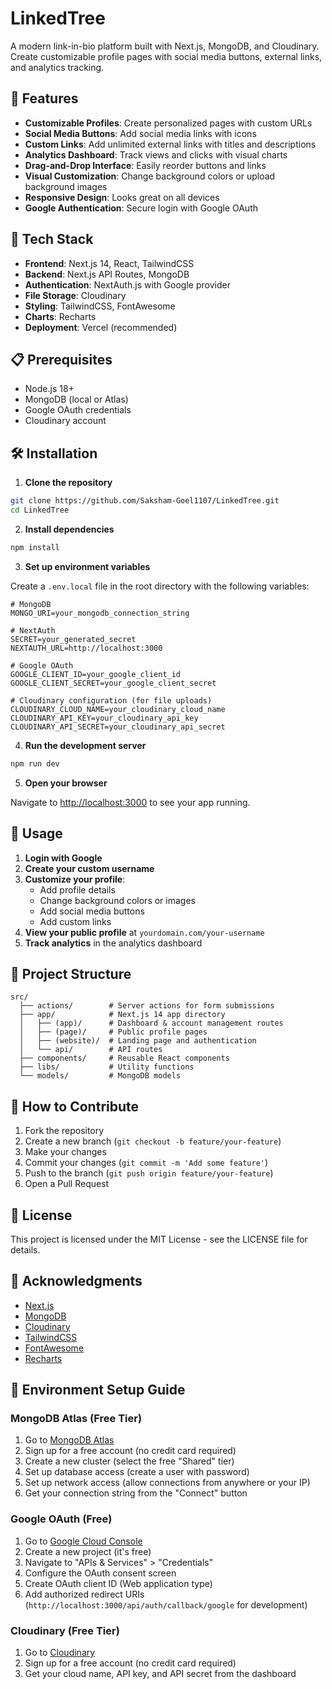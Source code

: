 # LinkedTree

A modern link-in-bio platform built with Next.js, MongoDB, and Cloudinary. Create customizable profile pages with social media buttons, external links, and analytics tracking.

## 🌟 Features

- **Customizable Profiles**: Create personalized pages with custom URLs
- **Social Media Buttons**: Add social media links with icons
- **Custom Links**: Add unlimited external links with titles and descriptions
- **Analytics Dashboard**: Track views and clicks with visual charts
- **Drag-and-Drop Interface**: Easily reorder buttons and links
- **Visual Customization**: Change background colors or upload background images
- **Responsive Design**: Looks great on all devices
- **Google Authentication**: Secure login with Google OAuth

## 🚀 Tech Stack

- **Frontend**: Next.js 14, React, TailwindCSS
- **Backend**: Next.js API Routes, MongoDB
- **Authentication**: NextAuth.js with Google provider
- **File Storage**: Cloudinary
- **Styling**: TailwindCSS, FontAwesome
- **Charts**: Recharts
- **Deployment**: Vercel (recommended)

## 📋 Prerequisites

- Node.js 18+
- MongoDB (local or Atlas)
- Google OAuth credentials
- Cloudinary account

## 🛠️ Installation

1. **Clone the repository**

```bash
git clone https://github.com/Saksham-Goel1107/LinkedTree.git
cd LinkedTree
```

2. **Install dependencies**

```bash
npm install
```

3. **Set up environment variables**

Create a `.env.local` file in the root directory with the following variables:

```
# MongoDB
MONGO_URI=your_mongodb_connection_string

# NextAuth
SECRET=your_generated_secret
NEXTAUTH_URL=http://localhost:3000

# Google OAuth
GOOGLE_CLIENT_ID=your_google_client_id
GOOGLE_CLIENT_SECRET=your_google_client_secret

# Cloudinary configuration (for file uploads)
CLOUDINARY_CLOUD_NAME=your_cloudinary_cloud_name
CLOUDINARY_API_KEY=your_cloudinary_api_key
CLOUDINARY_API_SECRET=your_cloudinary_api_secret
```

4. **Run the development server**

```bash
npm run dev
```

5. **Open your browser**

Navigate to [http://localhost:3000](http://localhost:3000) to see your app running.

## 📱 Usage

1. **Login with Google**
2. **Create your custom username**
3. **Customize your profile**:
   - Add profile details
   - Change background colors or images
   - Add social media buttons
   - Add custom links
4. **View your public profile** at `yourdomain.com/your-username`
5. **Track analytics** in the analytics dashboard

## 🧰 Project Structure

```
src/
  ├── actions/        # Server actions for form submissions
  ├── app/            # Next.js 14 app directory
  │   ├── (app)/      # Dashboard & account management routes
  │   ├── (page)/     # Public profile pages
  │   ├── (website)/  # Landing page and authentication
  │   └── api/        # API routes
  ├── components/     # Reusable React components
  ├── libs/           # Utility functions
  └── models/         # MongoDB models
```

## 🔄 How to Contribute

1. Fork the repository
2. Create a new branch (`git checkout -b feature/your-feature`)
3. Make your changes
4. Commit your changes (`git commit -m 'Add some feature'`)
5. Push to the branch (`git push origin feature/your-feature`)
6. Open a Pull Request

## 📄 License

This project is licensed under the MIT License - see the LICENSE file for details.

## 🙏 Acknowledgments

- [Next.js](https://nextjs.org/)
- [MongoDB](https://www.mongodb.com/)
- [Cloudinary](https://cloudinary.com/)
- [TailwindCSS](https://tailwindcss.com/)
- [FontAwesome](https://fontawesome.com/)
- [Recharts](https://recharts.org/)

## 🔐 Environment Setup Guide

### MongoDB Atlas (Free Tier)
1. Go to [MongoDB Atlas](https://www.mongodb.com/cloud/atlas/register)
2. Sign up for a free account (no credit card required)
3. Create a new cluster (select the free "Shared" tier)
4. Set up database access (create a user with password)
5. Set up network access (allow connections from anywhere or your IP)
6. Get your connection string from the "Connect" button

### Google OAuth (Free)
1. Go to [Google Cloud Console](https://console.cloud.google.com/)
2. Create a new project (it's free)
3. Navigate to "APIs & Services" > "Credentials"
4. Configure the OAuth consent screen
5. Create OAuth client ID (Web application type)
6. Add authorized redirect URIs (`http://localhost:3000/api/auth/callback/google` for development)

### Cloudinary (Free Tier)
1. Go to [Cloudinary](https://cloudinary.com/users/register/free)
2. Sign up for a free account (no credit card required)
3. Get your cloud name, API key, and API secret from the dashboard